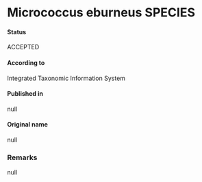 Micrococcus eburneus SPECIES
=======

#### Status
ACCEPTED

#### According to
Integrated Taxonomic Information System

#### Published in
null

#### Original name
null

### Remarks
null